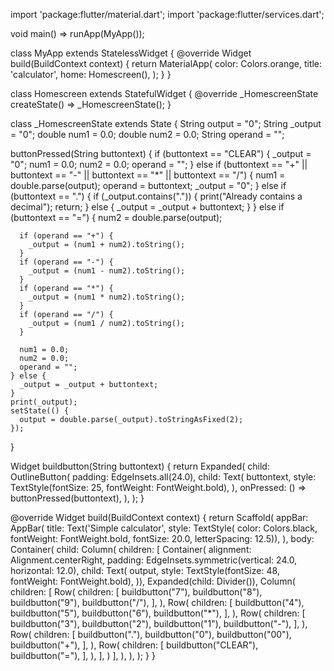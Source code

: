 import 'package:flutter/material.dart';
import 'package:flutter/services.dart';

void main() => runApp(MyApp());

class MyApp extends StatelessWidget {
  @override
  Widget build(BuildContext context) {
    return MaterialApp(
      color: Colors.orange,
      title: 'calculator',
      home: Homescreen(),
    );
  }
}

class Homescreen extends StatefulWidget {
  @override
  _HomescreenState createState() => _HomescreenState();
}

class _HomescreenState extends State<Homescreen> {
  String output = "0";
  String _output = "0";
  double num1 = 0.0;
  double num2 = 0.0;
  String operand = "";

  buttonPressed(String buttontext) {
    if (buttontext == "CLEAR") {
      _output = "0";
      num1 = 0.0;
      num2 = 0.0;
      operand = "";
    } else if (buttontext == "+" ||
        buttontext == "-" ||
        buttontext == "*" ||
        buttontext == "/") {
      num1 = double.parse(output);
      operand = buttontext;
      _output = "0";
    } else if (buttontext == ".") {
      if (_output.contains(".")) {
        print("Already contains a decimal");
        return;
      } else {
        _output = _output + buttontext;
      }
    } else if (buttontext == "=") {
      num2 = double.parse(output);

      if (operand == "+") {
        _output = (num1 + num2).toString();
      }
      if (operand == "-") {
        _output = (num1 - num2).toString();
      }
      if (operand == "*") {
        _output = (num1 * num2).toString();
      }
      if (operand == "/") {
        _output = (num1 / num2).toString();
      }

      num1 = 0.0;
      num2 = 0.0;
      operand = "";
    } else {
      _output = _output + buttontext;
    }
    print(_output);
    setState(() {
      output = double.parse(_output).toStringAsFixed(2);
    });
  }

  Widget buildbutton(String buttontext) {
    return Expanded(
      child: OutlineButton(
        padding: EdgeInsets.all(24.0),
        child: Text(
          buttontext,
          style: TextStyle(fontSize: 25, fontWeight: FontWeight.bold),
        ),
        onPressed: () => buttonPressed(buttontext),
      ),
    );
  }

  @override
  Widget build(BuildContext context) {
    return Scaffold(
      appBar: AppBar(
        title: Text('Simple calculator',
            style: TextStyle(
                color: Colors.black,
                fontWeight: FontWeight.bold,
                fontSize: 20.0,
                letterSpacing: 12.5)),
      ),
      body: Container(
        child: Column(
          children: <Widget>[
            Container(
                alignment: Alignment.centerRight,
                padding: EdgeInsets.symmetric(vertical: 24.0, horizontal: 12.0),
                child: Text(
                  output,
                  style: TextStyle(fontSize: 48, fontWeight: FontWeight.bold),
                )),
            Expanded(child: Divider()),
            Column(
              children: <Widget>[
                Row(
                  children: <Widget>[
                    buildbutton("7"),
                    buildbutton("8"),
                    buildbutton("9"),
                    buildbutton("/"),
                  ],
                ),
                Row(
                  children: <Widget>[
                    buildbutton("4"),
                    buildbutton("5"),
                    buildbutton("6"),
                    buildbutton("*"),
                  ],
                ),
                Row(
                  children: <Widget>[
                    buildbutton("3"),
                    buildbutton("2"),
                    buildbutton("1"),
                    buildbutton("-"),
                  ],
                ),
                Row(
                  children: <Widget>[
                    buildbutton("."),
                    buildbutton("0"),
                    buildbutton("00"),
                    buildbutton("+"),
                  ],
                ),
                Row(
                  children: <Widget>[
                    buildbutton("CLEAR"),
                    buildbutton("="),
                  ],
                ),
              ],
            )
          ],
        ),
      ),
    );
  }
}
